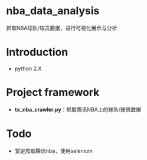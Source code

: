 # nba_data_analysis
抓取NBA球队/球员数据，进行可视化展示与分析

# Introduction
- python 2.X

# Project framework
- **tx_nba_crawler.py**：抓取腾讯NBA上的球队/球员数据

# Todo
- 暂定爬取腾讯nba，使用selenium
